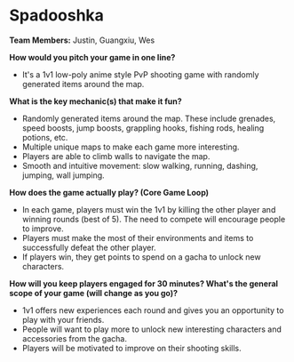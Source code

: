 # Spadooshka

**Team Members:** Justin, Guangxiu, Wes

**How would you pitch your game in one line?**
- It's a 1v1 low-poly anime style PvP shooting game with randomly generated items around the map.

**What is the key mechanic(s) that make it fun?**
- Randomly generated items around the map. These include grenades, speed boosts, jump boosts, grappling hooks, fishing rods, healing potions, etc.
- Multiple unique maps to make each game more interesting.
- Players are able to climb walls to navigate the map.
- Smooth and intuitive movement: slow walking, running, dashing, jumping, wall jumping.

**How does the game actually play? (Core Game Loop)**
- In each game, players must win the 1v1 by killing the other player and winning rounds (best of 5). The need to compete will encourage people to improve.
- Players must make the most of their environments and items to successfully defeat the other player.
- If players win, they get points to spend on a gacha to unlock new characters.

**How will you keep players engaged for 30 minutes? What's the general scope of your game (will change as you go)?**
- 1v1 offers new experiences each round and gives you an opportunity to play with your friends.
- People will want to play more to unlock new interesting characters and accessories from the gacha.
- Players will be motivated to improve on their shooting skills.
